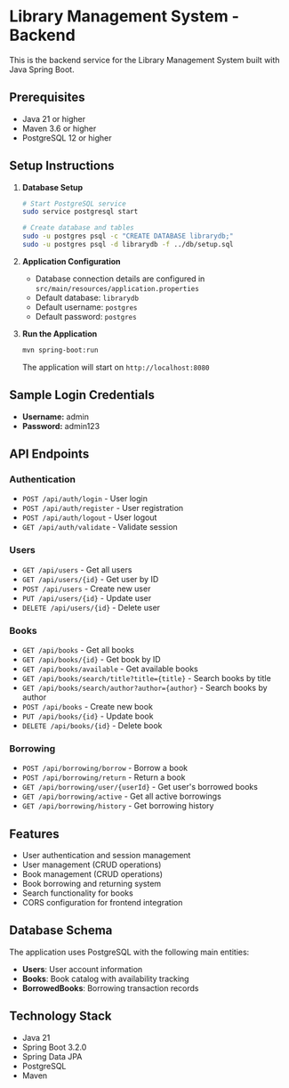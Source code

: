 
# Library Management System - Backend

This is the backend service for the Library Management System built with Java Spring Boot.

## Prerequisites

- Java 21 or higher
- Maven 3.6 or higher
- PostgreSQL 12 or higher

## Setup Instructions

1. **Database Setup**
   ```bash
   # Start PostgreSQL service
   sudo service postgresql start
   
   # Create database and tables
   sudo -u postgres psql -c "CREATE DATABASE librarydb;"
   sudo -u postgres psql -d librarydb -f ../db/setup.sql
   ```

2. **Application Configuration**
   - Database connection details are configured in `src/main/resources/application.properties`
   - Default database: `librarydb`
   - Default username: `postgres`
   - Default password: `postgres`

3. **Run the Application**
   ```bash
   mvn spring-boot:run
   ```
   
   The application will start on `http://localhost:8080`

## Sample Login Credentials

- **Username:** admin
- **Password:** admin123

## API Endpoints

### Authentication
- `POST /api/auth/login` - User login
- `POST /api/auth/register` - User registration
- `POST /api/auth/logout` - User logout
- `GET /api/auth/validate` - Validate session

### Users
- `GET /api/users` - Get all users
- `GET /api/users/{id}` - Get user by ID
- `POST /api/users` - Create new user
- `PUT /api/users/{id}` - Update user
- `DELETE /api/users/{id}` - Delete user

### Books
- `GET /api/books` - Get all books
- `GET /api/books/{id}` - Get book by ID
- `GET /api/books/available` - Get available books
- `GET /api/books/search/title?title={title}` - Search books by title
- `GET /api/books/search/author?author={author}` - Search books by author
- `POST /api/books` - Create new book
- `PUT /api/books/{id}` - Update book
- `DELETE /api/books/{id}` - Delete book

### Borrowing
- `POST /api/borrowing/borrow` - Borrow a book
- `POST /api/borrowing/return` - Return a book
- `GET /api/borrowing/user/{userId}` - Get user's borrowed books
- `GET /api/borrowing/active` - Get all active borrowings
- `GET /api/borrowing/history` - Get borrowing history

## Features

- User authentication and session management
- User management (CRUD operations)
- Book management (CRUD operations)
- Book borrowing and returning system
- Search functionality for books
- CORS configuration for frontend integration

## Database Schema

The application uses PostgreSQL with the following main entities:
- **Users**: User account information
- **Books**: Book catalog with availability tracking
- **BorrowedBooks**: Borrowing transaction records

## Technology Stack

- Java 21
- Spring Boot 3.2.0
- Spring Data JPA
- PostgreSQL
- Maven
